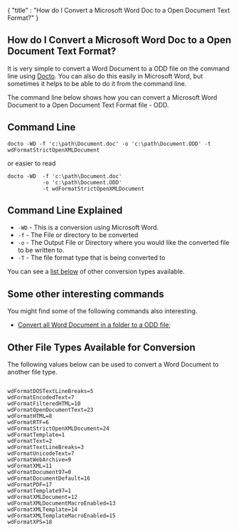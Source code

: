 {
    "title" : "How do I Convert a Microsoft Word Doc to a Open Document Text Format?" 
}

How do I Convert a Microsoft Word Doc to a Open Document Text Format?         
-

It is very simple to convert a Word Document to a ODD file  on the command line using [Docto](https://github.com/tobya/docto). You can also do this easily in Microsoft Word, but sometimes it helps to be able to do it from the command line.  

The command line below shows how you can convert a Microsoft Word Document to a Open Document Text Format file - ODD.

Command Line 
-

 ````
 docto -WD -f 'c:\path\Document.doc' -o 'c:\path\Document.ODD' -t wdFormatStrictOpenXMLDocument
 ````
 or easier to read
 ````
 docto -WD  -f 'c:\path\Document.doc' 
            -o 'c:\path\Document.ODD' 
            -t wdFormatStrictOpenXMLDocument
 ````

Command Line Explained 
-

 - `-WD` -  This is a conversion using Microsoft Word. 
 - `-f` -  The File or directory to be converted 
 - `-o` -  The Output File or Directory where you would like the converted file to be written to.
 - `-T` -  The file format type that is being converted to


You can see a [list below](#OtherTypes) of other conversion types available.

Some other interesting commands
-

You might find some of the following commands also interesting.

- [Convert all Word Document in a folder to a ODD file](ConvertDirDocToFileODD.md);

<a name="OtherTypes">Other File Types Available for Conversion</a>
-

The following values below can be used to convert a Word Document to another file type.


````

wdFormatDOSTextLineBreaks=5
wdFormatEncodedText=7
wdFormatFilteredHTML=10
wdFormatOpenDocumentText=23
wdFormatHTML=8
wdFormatRTF=6
wdFormatStrictOpenXMLDocument=24
wdFormatTemplate=1
wdFormatText=2
wdFormatTextLineBreaks=3
wdFormatUnicodeText=7
wdFormatWebArchive=9
wdFormatXML=11
wdFormatDocument97=0
wdFormatDocumentDefault=16
wdFormatPDF=17
wdFormatTemplate97=1
wdFormatXMLDocument=12
wdFormatXMLDocumentMacroEnabled=13
wdFormatXMLTemplate=14
wdFormatXMLTemplateMacroEnabled=15
wdFormatXPS=18


````


    

